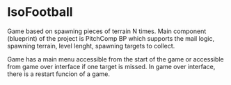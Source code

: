 # IsoFootball

Game based on spawning pieces of terrain N times. Main component (blueprint) of the project is PitchComp BP which supports the
mail logic, spawning terrain, level lenght, spawning targets to collect.

Game has a main menu accessible from the start of the game or accessible from game over interface if one target is missed. In game
over interface, there is a restart funcion of a game.
